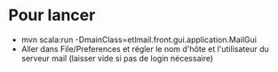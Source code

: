 # Pour lancer
* mvn scala:run -DmainClass=etlmail.front.gui.application.MailGui
* Aller dans File/Preferences et régler le nom d'hôte et l'utilisateur du serveur mail (laisser vide si pas de login nécessaire)
